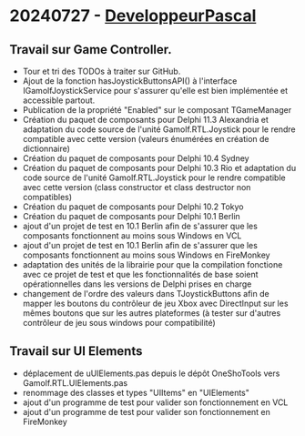 # 20240727 - [DeveloppeurPascal](https://github.com/DeveloppeurPascal)

## Travail sur Game Controller.

* Tour et tri des TODOs à traiter sur GitHub.
* Ajout de la fonction hasJoystickButtonsAPI() à l'interface IGamolfJoystickService pour s'assurer qu'elle est bien implémentée et accessible partout.
* Publication de la propriété "Enabled" sur le composant TGameManager
* Création du paquet de composants pour Delphi 11.3 Alexandria et adaptation du code source de l'unité Gamolf.RTL.Joystick pour le rendre compatible avec cette version (valeurs énumérées en création de dictionnaire)
* Création du paquet de composants pour Delphi 10.4 Sydney
* Création du paquet de composants pour Delphi 10.3 Rio et adaptation du code source de l'unité Gamolf.RTL.Joystick pour le rendre compatible avec cette version (class constructor et class destructor non compatibles)
* Création du paquet de composants pour Delphi 10.2 Tokyo
* Création du paquet de composants pour Delphi 10.1 Berlin
* ajout d'un projet de test en 10.1 Berlin afin de s'assurer que les composants fonctionnent au moins sous Windows en VCL
* ajout d'un projet de test en 10.1 Berlin afin de s'assurer que les composants fonctionnent au moins sous Windows en FireMonkey
* adaptation des unités de la librairie pour que la compilation fonctione avec ce projet de test et que les fonctionnalités de base soient opérationnelles dans les versions de Delphi prises en charge
* changement de l'ordre des valeurs dans TJoystickButtons afin de mapper les boutons du contrôleur de jeu Xbox avec DirectInput sur les mêmes boutons que sur les autres plateformes (à tester sur d'autres contrôleur de jeu sous windows pour compatibilité)

## Travail sur UI Elements

* déplacement de uUIElements.pas depuis le dépôt OneShoTools vers Gamolf.RTL.UIElements.pas
* renommage des classes et types "UIItems" en "UIElements"
* ajout d'un programme de test pour valider son fonctionnement en VCL
* ajout d'un programme de test pour valider son fonctionnement en FireMonkey
